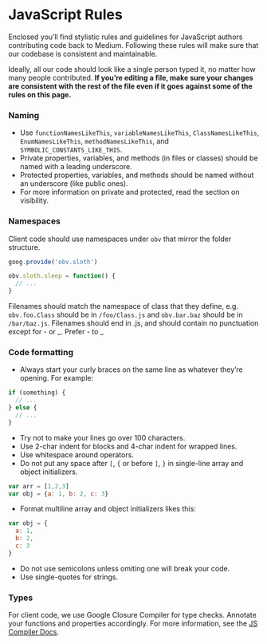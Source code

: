 # JavaScript Rules

Enclosed you’ll find stylistic rules and guidelines for JavaScript authors
contributing code back to Medium. Following these rules will make sure
that our codebase is consistent and maintainable.

Ideally, all our code should look like a single person typed it, no matter
how many people contributed. **If you’re editing a file, make sure your
changes are consistent with the rest of the file even if it goes against
some of the rules on this page.**

### Naming ###

- Use `functionNamesLikeThis`, `variableNamesLikeThis`, `ClassNamesLikeThis`,
  `EnumNamesLikeThis`, `methodNamesLikeThis`, and `SYMBOLIC_CONSTANTS_LIKE_THIS`.
- Private properties, variables, and methods (in files or classes) should be
  named with a leading underscore.
- Protected properties, variables, and methods should be named without an
  underscore (like public ones).
- For more information on private and protected, read the section on visibility.

### Namespaces ###

Client code should use namespaces under `obv` that mirror the folder structure.

```js
goog.provide('obv.sloth')

obv.sloth.sleep = function() {
  // ...
}
```

Filenames should match the namespace of class that they define, e.g. `obv.foo.Class` should
be in `/foo/Class.js` and `obv.bar.baz` should be in `/bar/baz.js`. Filenames should end in .js, and
should contain no punctuation except for - or _. Prefer - to _

### Code formatting ###

* Always start your curly braces on the same line as whatever they’re opening. For example:

```js
if (something) {
  // ...
} else {
  // ...
}
```

* Try not to make your lines go over 100 characters.
* Use 2-char indent for blocks and 4-char indent for wrapped lines.
* Use whitespace around operators.
* Do not put any space after `[`, `{` or before `]`, `}` in single-line array and object initializers.

```js
var arr = [1,2,3]
var obj = {a: 1, b: 2, c: 3}
```

* Format multiline array and object initializers likes this:

```js
var obj = {
  a: 1,
  b: 2,
  c: 3
}
```

* Do not use semicolons unless omiting one will break your code.
* Use single-quotes for strings.

### Types ###

For client code, we use Google Closure Compiler for type checks. Annotate your functions and properties
accordingly. For more information, see the [JS Compiler Docs](https://github.com/google/closure-compiler/wiki/Annotating-JavaScript-for-the-Closure-Compiler).
